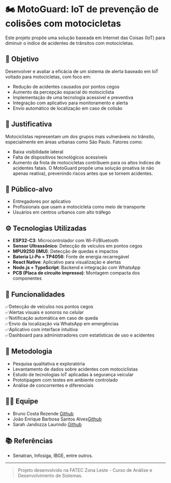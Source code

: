 # 🏍️ MotoGuard: IoT de prevenção de colisões com motocicletas

Este projeto propõe uma solução baseada em Internet das Coisas (IoT) para diminuir o índice de acidentes de trânsitos com motocicletas. 


## 📌 Objetivo

Desenvolver e avaliar a eficácia de um sistema de alerta baseado em IoT voltado para motocicletas, com foco em:

- Redução de acidentes causados por pontos cegos
- Aumento da percepção espacial do motociclista
- Implementação de uma tecnologia acessível e preventiva
- Integração com aplicativo para monitoramento e alerta
- Envio automático de localização em caso de colisão

## 🧠 Justificativa
Motociclistas representam um dos grupos mais vulneráveis no trânsito, especialmente em áreas urbanas como São Paulo. Fatores como:

- Baixa visibilidade lateral
- Falta de dispositivos tecnológicos acessíveis
- Aumento da frota de motocicletas contribuem para os altos índices de acidentes fatais. O MotoGuard propõe uma solução proativa (e não apenas reativa), prevenindo riscos antes que se tornem acidentes.

## 🎯 Público-alvo

- Entregadores por aplicativo
- Profissionais que usam a motocicleta como meio de transporte
- Usuários em centros urbanos com alto tráfego

## ⚙️ Tecnologias Utilizadas
- **ESP32-C3**:	Microcontrolador com Wi-Fi/Bluetooth
- **Sensor Ultrassônico**:	Detecção de veículos em pontos cegos
- **MPU9250 (IMU)**:	Detecção de quedas e impactos
- **Bateria Li-Po + TP4056**:	Fonte de energia recarregável
- **React Native**:	Aplicativo para visualização e alertas
- **Node.js + TypeScript**:	Backend e integração com WhatsApp
- **PCB (Placa de circuito impresso)**:	Montagem compacta dos componentes

## 📱 Funcionalidades
✅Detecção de veículos nos pontos cegos<br>
✅Alertas visuais e sonoros no celular<br>
✅Notificação automática em caso de queda<br>
✅Envio da localização via WhatsApp em emergências<br>
✅Aplicativo com interface intuitiva<br>
✅Dashboard para administradores com estatísticas de uso e acidentes

## 🧪 Metodologia
- Pesquisa qualitativa e exploratória
- Levantamento de dados sobre acidentes com motociclistas
- Estudo de tecnologias IoT aplicadas à segurança veicular
- Prototipagem com testes em ambiente controlado
- Análise de concorrentes e diferenciais

## 🧑‍🔬 Equipe

- Bruno Costa Rezende [Github](https://github.com/BrunoCRezende)
- João Enrique Barbosa Santos Alves[Github](https://github.com/JoaoEnrique)
- Sarah Jandozza Laurindo [Github](https://github.com/Sarahjl)

## 📚 Referências

- Senatran, Infosiga, IBGE, entre outros.

---

> Projeto desenvolvido na FATEC Zona Leste - Curso de Análise e Desenvolvimento de Sistemas.
